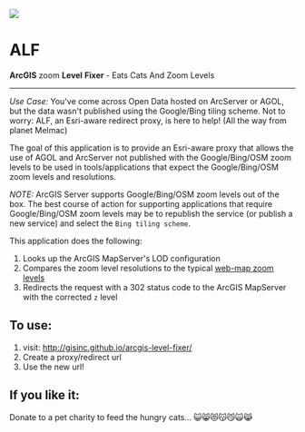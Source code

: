 ![](http://img2.wikia.nocookie.net/__cb20110128060130/alf/images/9/92/Cat_sandwich.jpg)
# ALF
 **ArcGIS** zoom **Level** **Fixer** - Eats Cats And Zoom Levels


---

*Use Case:* You've come across Open Data hosted on ArcServer or AGOL, but the data wasn't published using the Google/Bing tiling scheme. Not to worry: ALF, an Esri-aware redirect proxy, is here to help! (All the way from planet Melmac)

The goal of this application is to provide an Esri-aware proxy that allows the use of AGOL and ArcServer not published with the Google/Bing/OSM zoom levels to be used in tools/applications that expect the Google/Bing/OSM zoom levels and resolutions.

*NOTE:* ArcGIS Server supports Google/Bing/OSM zoom levels out of the box. The best course of action for supporting applications that require Google/Bing/OSM zoom levels may be to republish the service (or publish a new service) and select the `Bing tiling scheme`.

This application does the following:

1. Looks up the ArcGIS MapServer's LOD configuration
2. Compares the zoom level resolutions to the typical [web-map zoom levels](http://services.arcgisonline.com/arcgis/rest/services/World_Street_Map/MapServer) 
3. Redirects the request with a 302 status code to the ArcGIS MapServer with the corrected `z` level


To use:
-----------

1. visit: http://gisinc.github.io/arcgis-level-fixer/
2. Create a proxy/redirect url
3. Use the new url!
 
If you like it:
---

Donate to a pet charity to feed the hungry cats...
:smiley_cat::smile_cat::heart_eyes_cat::kissing_cat::smirk_cat::scream_cat::joy_cat:
